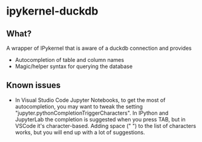 # ipykernel-duckdb

## What?
A wrapper of IPykernel that is aware of a duckdb connection and provides
* Autocompletion of table and column names
* Magic/helper syntax for querying the database

## Known issues
* In Visual Studio Code Jupyter Notebooks, to get the most of autocompletion, you may want to tweak the setting "jupyter.pythonCompletionTriggerCharacters".
In IPython and JupyterLab the completion is suggested when you press TAB, but in VSCode it's character-based. Adding space (" ") to the list of characters works,
but you will end up with a lot of suggestions.
